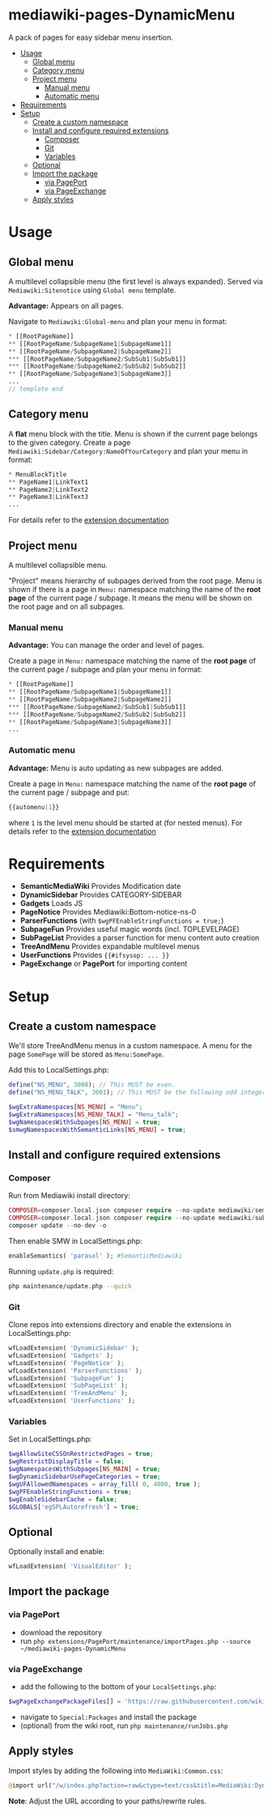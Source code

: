 # mediawiki-pages-DynamicMenu
A pack of pages for easy sidebar menu insertion.

- [Usage](#usage)
  * [Global menu](#global-menu)
  * [Category menu](#category-menu)
  * [Project menu](#project-menu)
    + [Manual menu](#manual-menu)
    + [Automatic menu](#automatic-menu)
- [Requirements](#requirements)
- [Setup](#setup)
  * [Create a custom namespace](#create-a-custom-namespace)
  * [Install and configure required extensions](#install-and-configure-required-extensions)
    + [Composer](#composer)
    + [Git](#git)
    + [Variables](#variables)
  * [Optional](#optional)
  * [Import the package](#import-the-package)
    + [via PagePort](#via-pageport)
    + [via PageExchange](#via-pageexchange)
  * [Apply styles](#apply-styles)

# Usage

## Global menu

A multilevel collapsible menu (the first level is always expanded). Served via `Mediawiki:Sitenotice` using `Global menu` template. 

**Advantage:** Appears on all pages.

Navigate to `Mediawiki:Global-menu` and plan your menu in format:
```php
* [[RootPageName]]
** [[RootPageName/SubpageName1|SubpageName1]]
** [[RootPageName/SubpageName2|SubpageName2]]
*** [[RootPageName/SubpageName2/SubSub1|SubSub1]]
*** [[RootPageName/SubpageName2/SubSub2|SubSub2]]
** [[RootPageName/SubpageName3|SubpageName3]]
...
// template end
```

## Category menu

A **flat** menu block with the title. Menu is shown if the current page belongs to the given category. Create a page `Mediawiki:Sidebar/Category:NameOfYourCategory` and plan your menu in format:
```php
* MenuBlockTitle
** PageName1|LinkText1
** PageName2|LinkText2
** PageName3|LinkText3
...
```
For details refer to the [extension documentation](https://www.mediawiki.org/wiki/Extension:DynamicSidebar)

## Project menu

A multilevel collapsible menu. 

"Project" means hierarchy of subpages derived from the root page. Menu is shown if there is a page in `Menu:` namespace matching the name of the **root page** of the current page / subpage. It means the menu will be shown on the root page and on all subpages.

### Manual menu 

**Advantage:** You can manage the order and level of pages.

Create a page in `Menu:` namespace matching the name of the **root page** of the current page / subpage and plan your menu in format:
```php
* [[RootPageName]]
** [[RootPageName/SubpageName1|SubpageName1]]
** [[RootPageName/SubpageName2|SubpageName2]]
*** [[RootPageName/SubpageName2/SubSub1|SubSub1]]
*** [[RootPageName/SubpageName2/SubSub2|SubSub2]]
** [[RootPageName/SubpageName3|SubpageName3]]
...
```
### Automatic menu

**Advantage:** Menu is auto updating as new subpages are added.

Create a page in `Menu:` namespace matching the name of the **root page** of the current page / subpage and put:
```php
{{automenu|1}}
```
where `1` is the level menu should be started at (for nested menus). For details refer to the [extension documentation](https://www.mediawiki.org/wiki/Extension:TreeAndMenu)

# Requirements
* **SemanticMediaWiki** Provides Modification date
* **DynamicSidebar** Provides CATEGORY-SIDEBAR
* **Gadgets** Loads JS
* **PageNotice** Provides Mediawiki:Bottom-notice-ns-0
* **ParserFunctions** (with `$wgPFEnableStringFunctions = true;`)
* **SubpageFun** Provides useful magic words (incl. TOPLEVELPAGE)
* **SubPageList** Provides a parser function for menu content auto creation
* **TreeAndMenu** Provides expandable multilevel menus
* **UserFunctions** Provides `{{#ifsysop: ... }}`
* **PageExchange** or **PagePort** for importing content

# Setup

## Create a custom namespace
We'll store TreeAndMenu menus in a custom namespace. A menu for the page `SomePage` will be stored as `Menu:SomePage`.

Add this to LocalSettings.php:
```php
define("NS_MENU", 3000); // This MUST be even.
define("NS_MENU_TALK", 3001); // This MUST be the following odd integer.

$wgExtraNamespaces[NS_MENU] = "Menu";
$wgExtraNamespaces[NS_MENU_TALK] = "Menu_talk";
$wgNamespacesWithSubpages[NS_MENU] = true;
$smwgNamespacesWithSemanticLinks[NS_MENU] = true;
```

## Install and configure required extensions

### Composer
Run from Mediawiki install directory:
```php
COMPOSER=composer.local.json composer require --no-update mediawiki/semantic-media-wiki
COMPOSER=composer.local.json composer require --no-update mediawiki/sub-page-list
composer update --no-dev -o
```
Then enable SMW in LocalSettings.php:
```php
enableSemantics( 'parasol' ); #SemanticMediawiki
```
Running `update.php` is required:
```bash
php maintenance/update.php --quick
```

### Git
Clone repos into extensions directory and enable the extensions in LocalSettings.php:
```php
wfLoadExtension( 'DynamicSidebar' );
wfLoadExtension( 'Gadgets' );
wfLoadExtension( 'PageNotice' );
wfLoadExtension( 'ParserFunctions' );
wfLoadExtension( 'SubpageFun' );
wfLoadExtension( 'SubPageList' );
wfLoadExtension( 'TreeAndMenu' );
wfLoadExtension( 'UserFunctions' );
```
### Variables
Set in LocalSettings.php:
```php
$wgAllowSiteCSSOnRestrictedPages = true;
$wgRestrictDisplayTitle = false;
$wgNamespacesWithSubpages[NS_MAIN] = true;
$wgDynamicSidebarUsePageCategories = true;
$wgUFAllowedNamespaces = array_fill( 0, 4000, true );
$wgPFEnableStringFunctions = true;
$wgEnableSidebarCache = false;
$GLOBALS['egSPLAutorefresh'] = true;
```
## Optional
Optionally install and enable:
```php
wfLoadExtension( 'VisualEditor' );
```
## Import the package

### via PagePort 

* download the repository
* run `php extensions/PagePort/maintenance/importPages.php --source ~/mediawiki-pages-DynamicMenu`

### via PageExchange

* add the following to the bottom of your `LocalSettings.php`: 
```php
$wgPageExchangePackageFiles[] = 'https://raw.githubusercontent.com/wikivisor/mediawiki-pages-DynamicMenu/master/page-exchange.json';
```
* navigate to `Special:Packages` and install the package
* (optional) from the wiki root, run `php maintenance/runJobs.php`

## Apply styles

Import styles by adding the following into `MediaWiki:Common.css`:
```php
@import url("/w/index.php?action=raw&ctype=text/css&title=MediaWiki:DynamicMenu.css");
```
**Note**: Adjust the URL according to your paths/rewrite rules.
